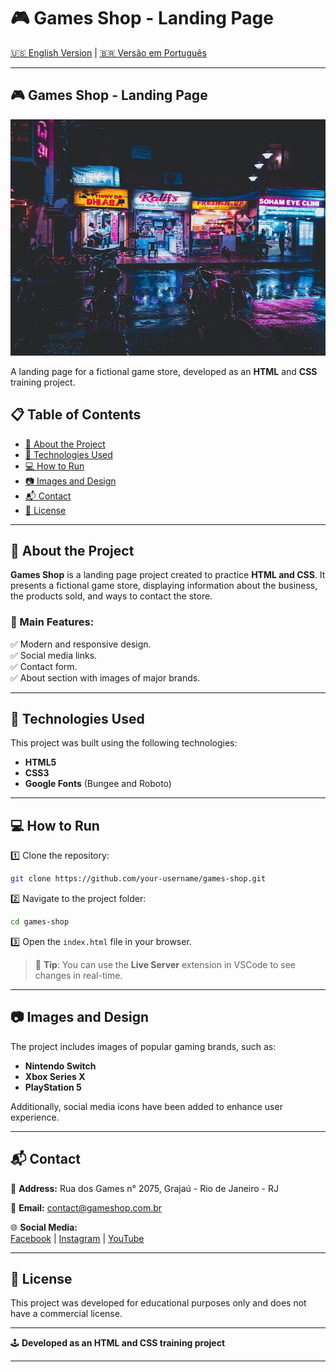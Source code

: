 # 🎮 Games Shop - Landing Page  

[🇺🇸 English Version](https://github.com/gabrielcamarate/site_gamesshop/README.md) | [🇧🇷 Versão em Português]([#-games-shop---página-inicial](https://github.com/gabrielcamarate/site_gamesshop/PT-BR-README.md))

---

## 🎮 Games Shop - Landing Page  

![Games Shop](images/loja.jpg)  

A landing page for a fictional game store, developed as an **HTML** and **CSS** training project.  

## 📋 Table of Contents  

- [📌 About the Project](#-about-the-project)  
- [🚀 Technologies Used](#-technologies-used)  
- [💻 How to Run](#-how-to-run)  
- [📷 Images and Design](#-images-and-design)  
- [📬 Contact](#-contact)  
- [📜 License](#-license)  

---

## 📌 About the Project  

**Games Shop** is a landing page project created to practice **HTML and CSS**. It presents a fictional game store, displaying information about the business, the products sold, and ways to contact the store.  

### 🔹 Main Features:  

✅ Modern and responsive design.  
✅ Social media links.  
✅ Contact form.  
✅ About section with images of major brands.  

---

## 🚀 Technologies Used  

This project was built using the following technologies:  

- **HTML5**  
- **CSS3**  
- **Google Fonts** (Bungee and Roboto)  

---

## 💻 How to Run  

1️⃣ Clone the repository:  
```bash
git clone https://github.com/your-username/games-shop.git
```
2️⃣ Navigate to the project folder:  
```bash
cd games-shop
```
3️⃣ Open the `index.html` file in your browser.  

> 📌 **Tip**: You can use the **Live Server** extension in VSCode to see changes in real-time.  

---

## 📷 Images and Design  

The project includes images of popular gaming brands, such as:  

- **Nintendo Switch**  
- **Xbox Series X**  
- **PlayStation 5**  

Additionally, social media icons have been added to enhance user experience.  

---

## 📬 Contact  

📍 **Address:** Rua dos Games n° 2075, Grajaú - Rio de Janeiro - RJ  

📧 **Email:** contact@gameshop.com.br  

🌐 **Social Media:**  
[Facebook](#) | [Instagram](#) | [YouTube](#)  

---

## 📜 License  

This project was developed for educational purposes only and does not have a commercial license.  

---

🕹️ **Developed as an HTML and CSS training project**  

---
